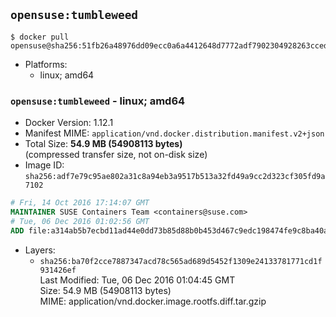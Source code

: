 ## `opensuse:tumbleweed`

```console
$ docker pull opensuse@sha256:51fb26a48976dd09ecc0a6a4412648d7772adf7902304928263cced2f513386e
```

-	Platforms:
	-	linux; amd64

### `opensuse:tumbleweed` - linux; amd64

-	Docker Version: 1.12.1
-	Manifest MIME: `application/vnd.docker.distribution.manifest.v2+json`
-	Total Size: **54.9 MB (54908113 bytes)**  
	(compressed transfer size, not on-disk size)
-	Image ID: `sha256:adf7e79c95ae802a31c8a94eb3a9517b513a32fd49a9cc2d323cf305fd9a7102`

```dockerfile
# Fri, 14 Oct 2016 17:14:07 GMT
MAINTAINER SUSE Containers Team <containers@suse.com>
# Tue, 06 Dec 2016 01:02:56 GMT
ADD file:a314ab5b7ecbd11ad44e0dd73b85d88b0b453d467c9edc198474fe9c8ba40a76 in / 
```

-	Layers:
	-	`sha256:ba70f2cce7887347acd78c565ad689d5452f1309e24133781771cd1f931426ef`  
		Last Modified: Tue, 06 Dec 2016 01:04:45 GMT  
		Size: 54.9 MB (54908113 bytes)  
		MIME: application/vnd.docker.image.rootfs.diff.tar.gzip
